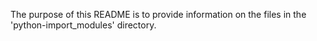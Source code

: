 The purpose of this README is to provide information on the files in the 'python-import_modules' directory.